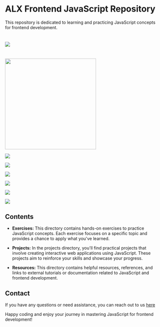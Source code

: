 
# ALX Frontend JavaScript Repository
This repository is dedicated to learning and practicing JavaScript concepts for frontend development.
#
![](https://codedamn.com/assets/images/modern/fullstack/react.png)

#
<img src="https://codedamn.com/assets/images/modern/fullstack/js.png" width="300">


![](https://codedamn.com/assets/images/modern/fullstack/node.png)

![](https://codedamn.com/assets/images/modern/fullstack/js.png)

![](https://codedamn.com/assets/images/modern/fullstack/node.png)

![](https://codedamn.com/assets/images/modern/fullstack/github.png)

![](https://codedamn.com/assets/images/modern/fullstack/mongodb.png)

![](https://codedamn.com/assets/images/modern/fullstack/react.png)


## Contents

- **Exercises:** This directory contains hands-on exercises to practice JavaScript concepts. Each exercise focuses on a specific topic and provides a chance to apply what you've learned.

- **Projects:** In the projects directory, you'll find practical projects that involve creating interactive web applications using JavaScript. These projects aim to reinforce your skills and showcase your progress.

- **Resources:** This directory contains helpful resources, references, and links to external tutorials or documentation related to JavaScript and frontend development.



## Contact

If you have any questions or need assistance, you can reach out to us [here](igbebestor7@gmail.com)

Happy coding and enjoy your journey in mastering JavaScript for frontend development!
